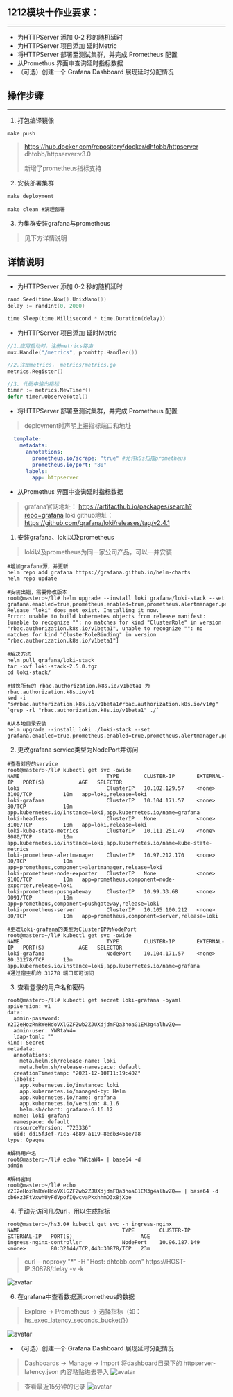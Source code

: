 ## 1212模块十作业要求：

---
- 为HTTPServer 添加 0-2 秒的随机延时
- 为HTTPServer 项目添加 延时Metric
- 将HTTPServer 部署至测试集群，并完成 Prometheus 配置
- 从Promethus 界面中查询延时指标数据
- （可选）创建一个 Grafana Dashboard 展现延时分配情况

## 操作步骤

---
1. 打包编译镜像
```shell
make push
```

> https://hub.docker.com/repository/docker/dhtobb/httpserver
> dhtobb/httpserver:v3.0
> 
> 新增了prometheus指标支持

2. 安装部署集群
```shell
make deployment

make clean #清理部署
```

3. 为集群安装grafana与prometheus
>见下方详情说明

## 详情说明

---
- 为HTTPServer 添加 0-2 秒的随机延时
```go
rand.Seed(time.Now().UnixNano())
delay := randInt(0, 2000)

time.Sleep(time.Millisecond * time.Duration(delay))
```

- 为HTTPServer 项目添加 延时Metric
```go
//1.应用启动时，注册metrics路由
mux.Handle("/metrics", promhttp.Handler())

//2.注册metrics， metrics/metrics.go
metrics.Register()

//3. 代码中输出指标
timer := metrics.NewTimer()
defer timer.ObserveTotal()
```

- 将HTTPServer 部署至测试集群，并完成 Prometheus 配置
> deployment时声明上报指标端口和地址
```yaml
  template:
    metadata:
      annotations:
        prometheus.io/scrape: "true" #允许k8s扫描prometheus
        prometheus.io/port: "80"
      labels:
        app: httpserver
```

- 从Promethus 界面中查询延时指标数据
> grafana官网地址： https://artifacthub.io/packages/search?repo=grafana
> loki github地址： https://github.com/grafana/loki/releases/tag/v2.4.1

1. 安装grafana、loki以及prometheus
> loki以及prometheus为同一家公司产品，可以一并安装
```shell
#增加grafana源，并更新
helm repo add grafana https://grafana.github.io/helm-charts
helm repo update

#安装出错，需要修改版本
root@master:~/ll# helm upgrade --install loki grafana/loki-stack --set grafana.enabled=true,prometheus.enabled=true,prometheus.alertmanager.persistentVolume.enabled=false,prometheus.server.persistentVolume.enabled=false
Release "loki" does not exist. Installing it now.
Error: unable to build kubernetes objects from release manifest: [unable to recognize "": no matches for kind "ClusterRole" in version "rbac.authorization.k8s.io/v1beta1", unable to recognize "": no matches for kind "ClusterRoleBinding" in version "rbac.authorization.k8s.io/v1beta1"]

#解决方法
helm pull grafana/loki-stack 
tar -xvf loki-stack-2.5.0.tgz
cd loki-stack/

#替换所有的 rbac.authorization.k8s.io/v1beta1 为 rbac.authorization.k8s.io/v1
sed -i "s#rbac.authorization.k8s.io/v1beta1#rbac.authorization.k8s.io/v1#g" `grep -rl "rbac.authorization.k8s.io/v1beta1" ./`

#从本地目录安装
helm upgrade --install loki ./loki-stack --set grafana.enabled=true,prometheus.enabled=true,prometheus.alertmanager.persistentVolume.enabled=false,prometheus.server.persistentVolume.enabled=false
```

2. 更改grafana service类型为NodePort并访问
```shell
#查看对应的service
root@master:~/ll# kubectl get svc -owide
NAME                            TYPE        CLUSTER-IP       EXTERNAL-IP   PORT(S)           AGE   SELECTOR
loki                            ClusterIP   10.102.129.57    <none>        3100/TCP          10m   app=loki,release=loki
loki-grafana                    ClusterIP   10.104.171.57    <none>        80/TCP            10m   app.kubernetes.io/instance=loki,app.kubernetes.io/name=grafana
loki-headless                   ClusterIP   None             <none>        3100/TCP          10m   app=loki,release=loki
loki-kube-state-metrics         ClusterIP   10.111.251.49    <none>        8080/TCP          10m   app.kubernetes.io/instance=loki,app.kubernetes.io/name=kube-state-metrics
loki-prometheus-alertmanager    ClusterIP   10.97.212.170    <none>        80/TCP            10m   app=prometheus,component=alertmanager,release=loki
loki-prometheus-node-exporter   ClusterIP   None             <none>        9100/TCP          10m   app=prometheus,component=node-exporter,release=loki
loki-prometheus-pushgateway     ClusterIP   10.99.33.68      <none>        9091/TCP          10m   app=prometheus,component=pushgateway,release=loki
loki-prometheus-server          ClusterIP   10.105.100.212   <none>        80/TCP            10m   app=prometheus,component=server,release=loki

#更改loki-grafana的类型为ClusterIP为NodePort
root@master:~/ll# kubectl get svc -owide
NAME                            TYPE        CLUSTER-IP       EXTERNAL-IP   PORT(S)           AGE   SELECTOR
loki-grafana                    NodePort    10.104.171.57    <none>        80:31278/TCP      13m   app.kubernetes.io/instance=loki,app.kubernetes.io/name=grafana
#通过宿主机的 31278 端口即可访问
```

3. 查看登录的用户名和密码
```shell
root@master:~/ll# kubectl get secret loki-grafana -oyaml
apiVersion: v1
data:
  admin-password: Y2I2eHozRnRWeHdoVXlGZFZwb2ZJUXdjdmFQa3hoaG1EM3g4alhvZQ==
  admin-user: YWRtaW4=
  ldap-toml: ""
kind: Secret
metadata:
  annotations:
    meta.helm.sh/release-name: loki
    meta.helm.sh/release-namespace: default
  creationTimestamp: "2021-12-10T11:19:40Z"
  labels:
    app.kubernetes.io/instance: loki
    app.kubernetes.io/managed-by: Helm
    app.kubernetes.io/name: grafana
    app.kubernetes.io/version: 8.1.6
    helm.sh/chart: grafana-6.16.12
  name: loki-grafana
  namespace: default
  resourceVersion: "723336"
  uid: dd15f3ef-71c5-4b89-a119-8edb3461e7a8
type: Opaque

#解码用户名
root@master:~/ll# echo YWRtaW4= | base64 -d
admin 

#解码密码
root@master:~/ll# echo Y2I2eHozRnRWeHdoVXlGZFZwb2ZJUXdjdmFQa3hoaG1EM3g4alhvZQ== | base64 -d
cb6xz3FtVxwhUyFdVpofIQwcvaPkxhhmD3x8jXoe
```

4. 手动先访问几次url，用以生成指标
```shell
root@master:~/hs3.0# kubectl get svc -n ingress-nginx
NAME                                 TYPE        CLUSTER-IP       EXTERNAL-IP   PORT(S)                      AGE
ingress-nginx-controller             NodePort    10.96.187.149    <none>        80:32144/TCP,443:30878/TCP   23m

```
> curl --noproxy "*" -H "Host: dhtobb.com" https://HOST-IP:30878/delay -v -k
> 
![avatar](./picture/curl.png)

6. 在grafana中查看数据源prometheus的数据
> Explore -> Prometheus -> 选择指标（如：hs_exec_latency_seconds_bucket{}）

![avatar](./picture/zb.png)

- （可选）创建一个 Grafana Dashboard 展现延时分配情况
> Dashboards -> Manage -> Import
> 将dashboard目录下的 httpserver-latency.json 内容粘贴进去导入
![avatar](./picture/import.png)

>查看最近15分钟的记录
![avatar](./picture/15.png)